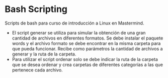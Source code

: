 # Bash Scripting
Scripts de bash para curso de introducción a Linux en Mastermind.

- El script generar se utiliza para simular la obtención de una gran cantidad de archivos en diferentes formatos. Se debe instalar el paquete words y el archivo formato se debe encontrar en la misma carpeta para que pueda funcionar. Recibe como parámetros la cantidad de archivos a generar y la ruta de la carpeta.
- Para utilizar el script ordenar solo se debe indicar la ruta de la carpeta que se desea ordenar y crea carpetas de diferentes categorías a las que pertenece cada archivo.

